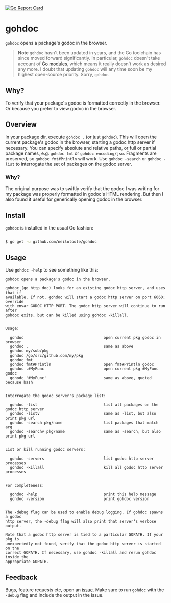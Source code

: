 [![Go Report Card](https://goreportcard.com/badge/github.com/neilotoole/gohdoc)](https://goreportcard.com/report/github.com/neilotoole/gohdoc)

# gohdoc

`gohdoc` opens a package's godoc in the browser.

> **Note**
> `gohdoc` hasn't been updated in years, and the Go toolchain has since moved forward significantly. In particular,
> `gohdoc` doesn't take account of [Go modules](https://go.dev/blog/using-go-modules), which means it really doesn't work as desired any more.
> I doubt that updating `gohdoc` will any time soon be my highest open-source priority. Sorry, `gohdoc`.

## Why?

To verify that your package's godoc is formatted correctly in the browser.
Or because you prefer to view godoc in the browser.

## Overview

In your package dir, execute `gohdoc .` (or just `gohdoc`). This will open the current package's
godoc in the browser, starting a godoc http server if necessary. You can  specify absolute and
relative paths, or full or partial package names, e.g. `gohdoc fmt` or `gohdoc encoding/jso`.
Fragments are preserved, so `gohdoc fmt#Println` will work. Use `gohdoc -search` or `gohdoc -list`
to interrogate the set of packages on the godoc server.

### Why?
The original purpose was to swiftly verify that the godoc I was writing for my package
was properly formatted in godoc's HTML rendering. But then I also found it useful for
generically opening godoc in the browser.

## Install

`gohdoc` is installed in the usual Go fashion:

```bash

$ go get -u github.com/neilotoole/gohdoc
```


## Usage

Use `gohdoc -help` to see something like this:

```
gohdoc opens a package's godoc in the browser.

gohdoc (go http doc) looks for an existing godoc http server, and uses that if
available. If not, gohdoc will start a godoc http server on port 6060; override
with envar GODOC_HTTP_PORT. The godoc http server will continue to run after
gohdoc exits, but can be killed using gohdoc -killall.


Usage:

  gohdoc                                   open current pkg godoc in browser
  gohdoc .                                 same as above
  gohdoc my/sub/pkg                            
  gohdoc /go/src/github.com/my/pkg      
  gohdoc fmt                                   
  gohdoc fmt#Println                       open fmt#Println godoc
  gohdoc .#MyFunc                          open current pkg #MyFunc godoc
  gohodc '#MyFunc'                         same as above, quoted because bash


Interrogate the godoc server's package list:

  gohdoc -list                             list all packages on the godoc http server
  gohdoc -listv                            same as -list, but also print pkg url
  gohdoc -search pkg/name                  list packages that match arg
  gohdoc -searchv pkg/name                 same as -search, but also print pkg url


List or kill running godoc servers:

  gohdoc -servers                          list godoc http server processes
  gohdoc -killall                          kill all godoc http server processes


For completeness:

  gohdoc -help                             print this help message
  gohdoc -version                          print gohdoc version


The -debug flag can be used to enable debug logging. If gohdoc spawns a godoc
http server, the -debug flag will also print that server's verbose output.

Note that a godoc http server is tied to a particular GOPATH. If your pkg is
unexpectedly not found, verify that the godoc http server is started on the
correct GOPATH. If necessary, use gohdoc -killall and rerun gohdoc inside the
appropriate GOPATH.
```

## Feedback

Bugs, feature requests etc, open an [issue](https://github.com/neilotoole/gohdoc/issues).
Make sure to run `gohdoc` with the `-debug` flag and include the output in the issue.

